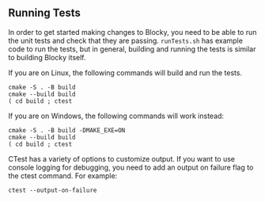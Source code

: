 ## Running Tests

In order to get started making changes to Blocky, you need to be able to run the unit tests and check that they are passing. ```runTests.sh``` has example code to run the tests, but in general, building and running the tests is similar to building Blocky itself.

If you are on Linux, the following commands will build and run the tests.

```
cmake -S . -B build
cmake --build build
( cd build ; ctest
```

If you are on Windows, the following commands will work instead:

```
cmake -S . -B build -DMAKE_EXE=ON
cmake --build build
( cd build ; ctest
```

CTest has a variety of options to customize output. If you want to use console logging for debugging, you need to add an output on failure flag to the ctest command. For example:

```
ctest --output-on-failure
```
